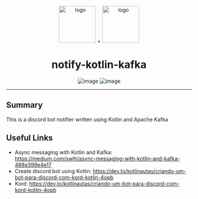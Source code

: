 <p align="center">
<img src="https://discord.com/assets/3437c10597c1526c3dbd98c737c2bcae.svg" alt="logo" width="100px">
  +
<img src="https://pbs.twimg.com/profile_images/1399329694340747271/T5fbWxtN_400x400.png" alt="logo" width="100px">
<h1 align="center">notify-kotlin-kafka</h1>
</p>

<p align="center">
<img src="https://img.shields.io/badge/Code-Kotlin-informational?style=flat&logo=Kotlin&logoColor=white&color=2bbc8a" alt="image" />
<img src="https://img.shields.io/badge/Code-Docker-informational?style=flat&logo=Docker&logoColor=white&color=2bbc8a" alt="image" />
</p>

---

## Summary

This is a discord bot notifier written using Kotlin and Apache Kafka

## Useful Links

- Async messaging with Kotlin and Kafka: https://medium.com/swlh/async-messaging-with-kotlin-and-kafka-488e399e4e17
- Create discord bot using Kotlin: https://dev.to/kotlinautas/criando-um-bot-para-discord-com-kord-kotlin-4opb
- Kord: https://dev.to/kotlinautas/criando-um-bot-para-discord-com-kord-kotlin-4opb
